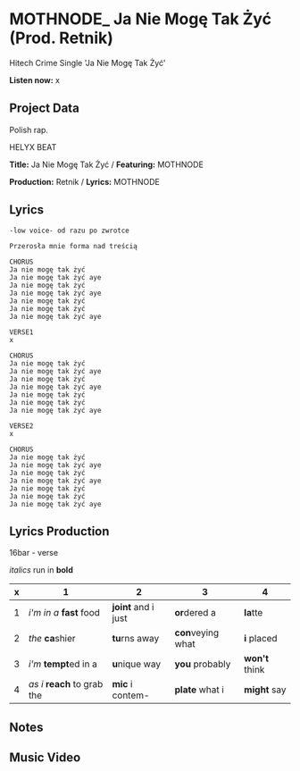 # MOTHNODE_ Ja Nie Mogę Tak Żyć (Prod. Retnik)
Hitech Crime Single 'Ja Nie Mogę Tak Żyć'

**Listen now:** x

## Project Data

Polish rap.

HELYX BEAT

**Title:** Ja Nie Mogę Tak Żyć / **Featuring:** MOTHNODE

**Production:** Retnik / **Lyrics:** MOTHNODE

## Lyrics

```
-low voice- od razu po zwrotce

Przerosła mnie forma nad treścią 

CHORUS
Ja nie mogę tak żyć 
Ja nie mogę tak żyć aye
Ja nie mogę tak żyć 
Ja nie mogę tak żyć aye
Ja nie mogę tak żyć 
Ja nie mogę tak żyć 
Ja nie mogę tak żyć aye

VERSE1
x

CHORUS
Ja nie mogę tak żyć 
Ja nie mogę tak żyć aye
Ja nie mogę tak żyć 
Ja nie mogę tak żyć aye
Ja nie mogę tak żyć 
Ja nie mogę tak żyć 
Ja nie mogę tak żyć aye

VERSE2
x

CHORUS
Ja nie mogę tak żyć 
Ja nie mogę tak żyć aye
Ja nie mogę tak żyć 
Ja nie mogę tak żyć aye
Ja nie mogę tak żyć 
Ja nie mogę tak żyć 
Ja nie mogę tak żyć aye
```

## Lyrics Production

16bar - verse

*italics* run in
**bold**

| x | 1 | 2 | 3 | 4 |
|---|---|---|---|---|
| 1 | *i'm in a* **fast** food | **joint** and i just  | **or**dered a  | **la**tte  |
| 2 | *the* **ca**shier | **tu**rns away  |  **con**veying what |  **i** placed |
| 3 | *i'm* **tempt**ed in a | **u**nique way  |  **you** probably |  **won't** think |
| 4 | *as i* **reach** to grab the |  **mic** i contem-  | **plate** what i | **might** say |

## Notes


## Music Video


